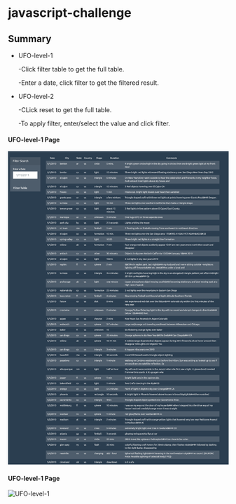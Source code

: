 # javascript-challenge

## Summary

* UFO-level-1

	-Click filter table to get the full table.
	
	-Enter a date, click filter to get the filtered result.

* UFO-level-2 

	-CLick reset to get the full table.

	-To apply filter, enter/select the value and click filter.

#### UFO-level-1 Page
![UFO-level-1](wholepage.png)

#### UFO-level-1 Page
![UFO-level-1](UFO-level-1/documents/index1.html.png)
